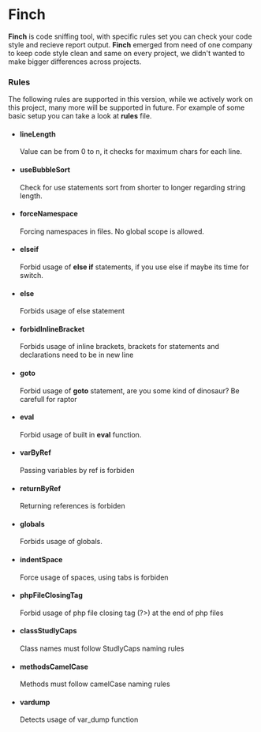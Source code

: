# Finch
**Finch** is code sniffing tool, with specific rules set you can check your code style and recieve report output. **Finch** emerged from need of one company to keep code style clean and same on every project, we didn't wanted to make bigger differences across projects.

### Rules

The following rules are supported in this version, while we actively work on this project, many more will be supported in future. For example of some basic setup you can take a look at **rules** file.


* #### lineLength
    Value can be from 0 to n, it checks for maximum chars for each line.

* #### useBubbleSort
    Check for use statements sort from shorter to longer regarding string length.

* #### forceNamespace
    Forcing namespaces in files. No global scope is allowed.


* #### elseif
    Forbid usage of **else if** statements, if you use else if maybe its time for switch.

* #### else
    Forbids usage of else statement

* #### forbidInlineBracket
    Forbids usage of inline brackets, brackets for statements and declarations need to be in new line

* #### goto
    Forbid usage of **goto** statement, are you some kind of dinosaur? Be carefull for raptor

* #### eval
    Forbid usage of built in **eval** function.

* #### varByRef
    Passing variables by ref is forbiden

* #### returnByRef
    Returning references is forbiden

* #### globals
    Forbids usage of globals.

* #### indentSpace
    Force usage of spaces, using tabs is forbiden

* #### phpFileClosingTag
    Forbid usage of php file closing tag (?>) at the end of php files

* #### classStudlyCaps
    Class names must follow StudlyCaps naming rules

* #### methodsCamelCase
    Methods must follow camelCase naming rules

* #### vardump
    Detects usage of var_dump function
